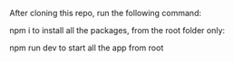 After cloning this repo, run the following command:

npm i to install all the packages, from the root folder only:

npm run dev to start all the app from root 
